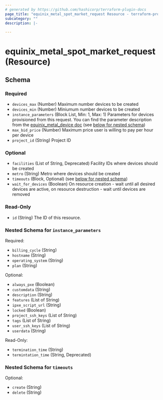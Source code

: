 ```yaml
---
# generated by https://github.com/hashicorp/terraform-plugin-docs
page_title: "equinix_metal_spot_market_request Resource - terraform-provider-equinix"
subcategory: ""
description: |-
  
---
```


# equinix_metal_spot_market_request (Resource)





<!-- schema generated by tfplugindocs -->
## Schema

### Required

- `devices_max` (Number) Maximum number devices to be created
- `devices_min` (Number) Miniumum number devices to be created
- `instance_parameters` (Block List, Min: 1, Max: 1) Parameters for devices provisioned from this request. You can find the parameter description from the [equinix_metal_device doc](device.md) (see [below for nested schema](#nestedblock--instance_parameters))
- `max_bid_price` (Number) Maximum price user is willing to pay per hour per device
- `project_id` (String) Project ID

### Optional

- `facilities` (List of String, Deprecated) Facility IDs where devices should be created
- `metro` (String) Metro where devices should be created
- `timeouts` (Block, Optional) (see [below for nested schema](#nestedblock--timeouts))
- `wait_for_devices` (Boolean) On resource creation - wait until all desired devices are active, on resource destruction - wait until devices are removed

### Read-Only

- `id` (String) The ID of this resource.

<a id="nestedblock--instance_parameters"></a>
### Nested Schema for `instance_parameters`

Required:

- `billing_cycle` (String)
- `hostname` (String)
- `operating_system` (String)
- `plan` (String)

Optional:

- `always_pxe` (Boolean)
- `customdata` (String)
- `description` (String)
- `features` (List of String)
- `ipxe_script_url` (String)
- `locked` (Boolean)
- `project_ssh_keys` (List of String)
- `tags` (List of String)
- `user_ssh_keys` (List of String)
- `userdata` (String)

Read-Only:

- `termination_time` (String)
- `termintation_time` (String, Deprecated)


<a id="nestedblock--timeouts"></a>
### Nested Schema for `timeouts`

Optional:

- `create` (String)
- `delete` (String)

